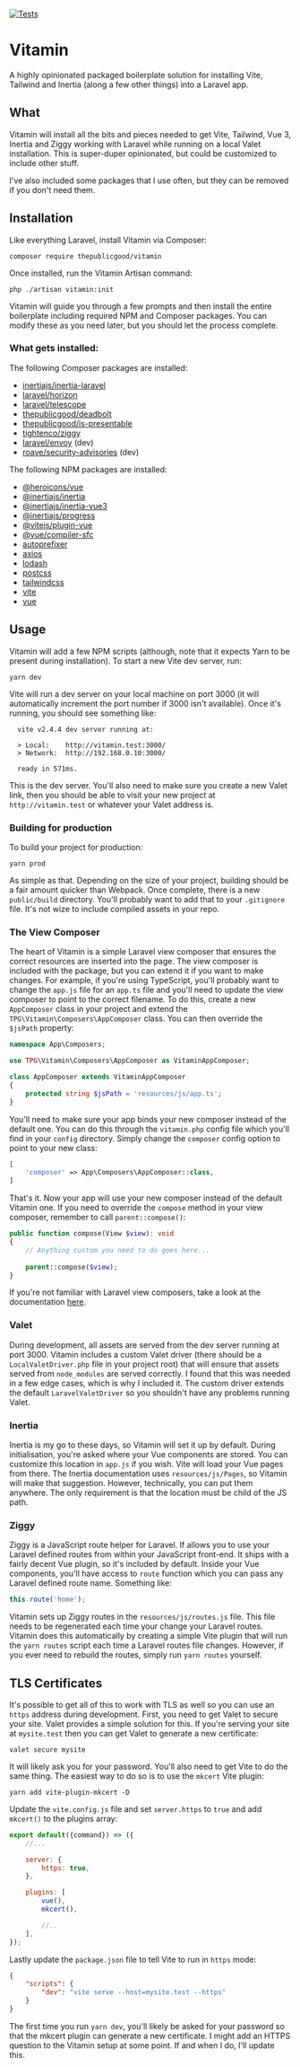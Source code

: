 [![Tests](https://github.com/tpg/vitamin/actions/workflows/php.yml/badge.svg)](https://github.com/tpg/vitamin/actions/workflows/php.yml)

# Vitamin

A highly opinionated packaged boilerplate solution for installing Vite, Tailwind and Inertia (along a few other things) into a Laravel app.

## What
Vitamin will install all the bits and pieces needed to get Vite, Tailwind, Vue 3, Inertia and Ziggy working with Laravel while running on a local Valet installation. This is super-duper opinionated, but could be customized to include other stuff.

I've also included some packages that I use often, but they can be removed if you don't need them.

## Installation
Like everything Laravel, install Vitamin via Composer:

```shell
composer require thepublicgood/vitamin
```

Once installed, run the Vitamin Artisan command:

```
php ./artisan vitamin:init
```

Vitamin will guide you through a few prompts and then install the entire boilerplate including required NPM and Composer packages. You can modify these as you need later, but you should let the process complete.

### What gets installed:

The following Composer packages are installed:

- [inertiajs/inertia-laravel](https://github.com/inertiajs/inertia-laravel)
- [laravel/horizon](https://github.com/laravel/horizon)
- [laravel/telescope](https://github.com/laravel/telescope)
- [thepublicgood/deadbolt](https://github.com/tpg/deadbolt)
- [thepublicgood/is-presentable](https://github.com/tpg/is-presentable)
- [tightenco/ziggy](https://github.com/tighten/ziggy)
- [laravel/envoy](https://github.com/laravel/envoy) (dev)
- [roave/security-advisories](https://github.com/Roave/SecurityAdvisories) (dev)

The following NPM packages are installed:

- [@heroicons/vue](https://github.com/tailwindlabs/heroicons)
- [@inertiajs/inertia](https://github.com/inertiajs/inertia)
- [@inertiajs/inertia-vue3](https://github.com/inertiajs/inertia)
- [@inertiajs/progress](https://github.com/inertiajs/progress)
- [@vitejs/plugin-vue](https://github.com/vitejs/vite/tree/main/packages/plugin-vue)
- [@vue/compiler-sfc](https://github.com/vuejs/core/tree/main/packages/compiler-sfc)
- [autoprefixer](https://github.com/postcss/autoprefixer)
- [axios](https://github.com/axios/axios)
- [lodash](https://github.com/lodash/lodash)
- [postcss](https://github.com/postcss/postcss)
- [tailwindcss](https://github.com/tailwindlabs/tailwindcss)
- [vite](https://github.com/vitejs/vite)
- [vue](https://github.com/vuejs/vue)

## Usage
Vitamin will add a few NPM scripts (although, note that it expects Yarn to be present during installation). To start a new Vite dev server, run:

```shell
yarn dev
```

Vite will run a dev server on your local machine on port 3000 (it will automatically increment the port number if 3000 isn't available). Once it's running, you should see something like:

```
  vite v2.4.4 dev server running at:

  > Local:    http://vitamin.test:3000/
  > Network:  http://192.168.0.10:3000/

  ready in 571ms.
```

This is the dev server. You'll also need to make sure you create a new Valet link, then you should be able to visit your new project at `http://vitamin.test` or whatever your Valet address is.

### Building for production
To build your project for production:

```shell
yarn prod
```

As simple as that. Depending on the size of your project, building should be a fair amount quicker than Webpack. Once complete, there is a new `public/build` directory. You'll probably want to add that to your `.gitignore` file. It's not wize to include compiled assets in your repo.

### The View Composer
The heart of Vitamin is a simple Laravel view composer that ensures the correct resources are inserted into the page. The view composer is included with the package, but you can extend it if you want to make changes. For example, if you're using TypeScript, you'll probably want to change the `app.js` file for an `app.ts` file and you'll need to update the view composer to point to the correct filename. To do this, create a new `AppComposer` class in your project and extend the `TPG\Vitamin\Composers\AppComposer` class. You can then override the `$jsPath` property:

```php
namespace App\Composers;

use TPG\Vitamin\Composers\AppComposer as VitaminAppComposer;

class AppComposer extends VitaminAppComposer
{
    protected string $jsPath = 'resources/js/app.ts';
}
```

You'll need to make sure your app binds your new composer instead of the default one. You can do this through the `vitamin.php` config file which you'll find in your `config` directory. Simply change the `composer` config option to point to your new class:

```php
[
    'composer' => App\Composers\AppComposer::class,
]
```

That's it. Now your app will use your new composer instead of the default Vitamin one. If you need to override the `compose` method in your view composer, remember to call `parent::compose()`:

```php
public function compose(View $view): void
{
    // Anything custom you need to do goes here...
    
    parent::compose($view);
}
```

If you're not familiar with Laravel view composers, take a look at the documentation [here](https://laravel.com/docs/views#view-composers).

### Valet
During development, all assets are served from the dev server running at port 3000. Vitamin includes a custom Valet driver (there should be a `LocalValetDriver.php` file in your project root) that will ensure that assets served from `node_modules` are served correctly. I found that this was needed in a few edge cases, which is why I included it. The custom driver extends the default `LaravelValetDriver` so you shouldn't have any problems running Valet.

### Inertia
Inertia is my go to these days, so Vitamin will set it up by default. During initialisation, you're asked where your Vue components are stored. You can customize this location in `app.js` if you wish. Vite will load your Vue pages from there. The Inertia documentation uses `resources/js/Pages`, so Vitamin will make that suggestion. However, technically, you can put them anywhere. The only requirement is that the location must be child of the JS path.

### Ziggy
Ziggy is a JavaScript route helper for Laravel. If allows you to use your Laravel defined routes from within your JavaScript front-end. It ships with a fairly decent Vue plugin, so it's included by default. Inside your Vue components, you'll have access to `route` function which you can pass any Laravel defined route name. Something like:

```javascript
this.route('home');
```

Vitamin sets up Ziggy routes in the `resources/js/routes.js` file. This file needs to be regenerated each time your change your Laravel routes. Vitamin does this automatically by creating a simple Vite plugin that will run the `yarn routes` script each time a Laravel routes file changes. However, if you ever need to rebuild the routes, simply run `yarn routes` yourself.

## TLS Certificates
It's possible to get all of this to work with TLS as well so you can use an  `https` address during development. First, you need to get Valet to secure your site. Valet provides a simple solution for this. If you're serving your site at `mysite.test` then you can get Valet to generate a new certificate:

```shell
valet secure mysite
```

It will likely ask you for your password. You'll also need to get Vite to do the same thing. The easiest way to do so is to use the `mkcert` Vite plugin:

```shell
yarn add vite-plugin-mkcert -D
```

Update the `vite.config.js` file and set `server.https` to `true` and add `mkcert()` to the plugins array:

```js
export default({command}) => ({
    //...

    server: {
        https: true,
    },

    plugins: [
        vue(),
        mkcert(),

        //..
    ],
});
```

Lastly update the `package.json` file to tell Vite to run in `https` mode:

```json
{
    "scripts": {
        "dev": "vite serve --host=mysite.test --https"
    }
}
```

The first time you run `yarn dev`, you'll likely be asked for your password so that the mkcert plugin can generate a new certificate. I might add an HTTPS question to the Vitamin setup at some point. If and when I do, I'll update this.
